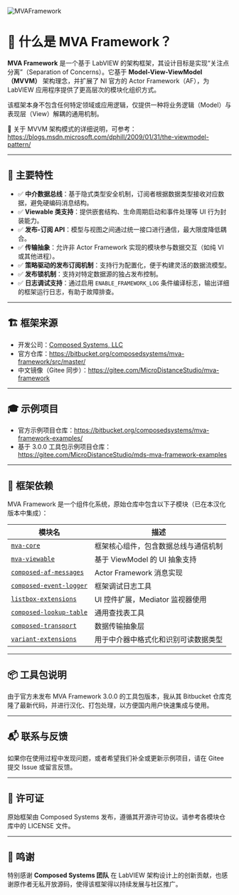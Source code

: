 ![MVAFramework](https://bitbucket.org/composedsystems/mva-framework/raw/65a57cd09ac7f296d4c8287b8fb4579cf4f080f1/MVAFramework.png)
# 🔧 什么是 MVA Framework？

**MVA Framework** 是一个基于 LabVIEW 的架构框架，其设计目标是实现“关注点分离”（Separation of Concerns）。它基于 **Model-View-ViewModel（MVVM）** 架构理念，并扩展了 NI 官方的 Actor Framework（AF），为 LabVIEW 应用程序提供了更高层次的模块化组织方式。

该框架本身不包含任何特定领域或应用逻辑，仅提供一种将业务逻辑（Model）与表现层（View）解耦的通用机制。

📖 关于 MVVM 架构模式的详细说明，可参考：  
https://blogs.msdn.microsoft.com/dphill/2009/01/31/the-viewmodel-pattern/

---

## 🌟 主要特性

- ✅ **中介数据总线**：基于隐式类型安全机制，订阅者根据数据类型接收对应数据，避免硬编码消息结构。
- ✅ **Viewable 类支持**：提供嵌套结构、生命周期启动和事件处理等 UI 行为封装能力。
- ✅ **发布-订阅 API**：模型与视图之间通过统一接口进行通信，最大限度降低耦合。
- ✅ **传输抽象**：允许非 Actor Framework 实现的模块参与数据交互（如纯 VI 或其他进程）。
- ✅ **策略驱动的发布订阅机制**：支持行为配置化，便于构建灵活的数据流模型。
- ✅ **发布锁机制**：支持对特定数据源的独占发布控制。
- ✅ **日志调试支持**：通过启用 `ENABLE_FRAMEWORK_LOG` 条件编译标志，输出详细的框架运行日志，有助于故障排查。

---

## 🏗 框架来源

- 开发公司：[Composed Systems, LLC](https://www.composed.io/)
- 官方仓库：https://bitbucket.org/composedsystems/mva-framework/src/master/
- 中文镜像（Gitee 同步）：https://gitee.com/MicroDistanceStudio/mva-framework

---

## 🎓 示例项目

- 官方示例项目仓库：https://bitbucket.org/composedsystems/mva-framework-examples/
- 基于 3.0.0 工具包示例项目仓库：https://gitee.com/MicroDistanceStudio/mds-mva-framework-examples
---

## 🔗 框架依赖

MVA Framework 是一个组件化系统，原始仓库中包含以下子模块（已在本汉化版本中集成）：

| 模块名 | 描述 |
|--------|------|
| [`mva-core`](https://bitbucket.org/composedsystems/mva-core/src/master/) | 框架核心组件，包含数据总线与通信机制 |
| [`mva-viewable`](https://bitbucket.org/composedsystems/mva-viewable/src/master/) | 基于 ViewModel 的 UI 抽象支持 |
| [`composed-af-messages`](https://bitbucket.org/composedsystems/composed-af-messages/src/master/) | Actor Framework 消息实现 |
| [`composed-event-logger`](https://bitbucket.org/composedsystems/composed-event-logger/src/master/) | 框架调试日志工具 |
| [`listbox-extensions`](https://bitbucket.org/composedsystems/listbox-extensions/src/master/) | UI 控件扩展，Mediator 监视器使用 |
| [`composed-lookup-table`](https://bitbucket.org/composedsystems/composed-lookup-table/src/master/) | 通用查找表工具 |
| [`composed-transport`](https://bitbucket.org/composedsystems/composed-transport/src/master/) | 数据传输抽象层 |
| [`variant-extensions`](https://bitbucket.org/composedsystems/variant-extensions/src/master/) | 用于中介器中格式化和识别可读数据类型 |

---

## 📦 工具包说明

由于官方未发布 MVA Framework 3.0.0 的工具包版本，我从其 Bitbucket 仓库克隆了最新代码，并进行汉化、打包处理，以方便国内用户快速集成与使用。

---

## 📬 联系与反馈

如果你在使用过程中发现问题，或者希望我们补全或更新示例项目，请在 Gitee 提交 Issue 或留言反馈。

---

## 📝 许可证

原始框架由 Composed Systems 发布，遵循其开源许可协议。请参考各模块仓库中的 LICENSE 文件。

---

## 🙏 鸣谢

特别感谢 **Composed Systems 团队** 在 LabVIEW 架构设计上的创新贡献，也感谢原作者无私开放源码，使得该框架得以持续发展与社区推广。
